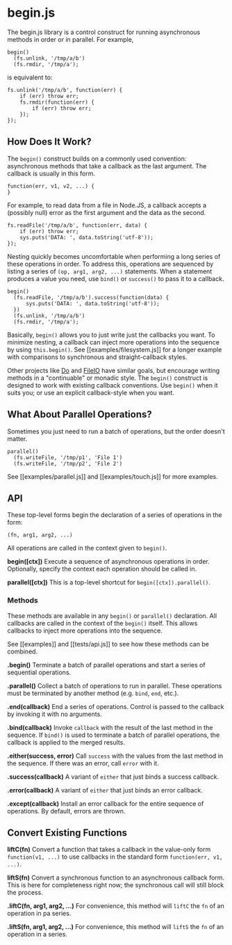 # begin.js #

The begin.js library is a control construct for running asynchronous
methods in order or in parallel.  For example,

    begin()
      (fs.unlink, '/tmp/a/b')
      (fs.rmdir, '/tmp/a');

is equivalent to:

    fs.unlink('/tmp/a/b', function(err) {
        if (err) throw err;
        fs.rmdir(function(err) {
            if (err) throw err;
        });
    });

## How Does It Work? ##

The `begin()` construct builds on a commonly used convention:
asynchronous methods that take a callback as the last argument.  The
callback is usually in this form.

    function(err, v1, v2, ...) {
    }

For example, to read data from a file in Node.JS, a callback accepts a
(possibly null) error as the first argument and the data as the
second.

    fs.readFile('/tmp/a/b', function(err, data) {
        if (err) throw err;
        sys.puts('DATA: ', data.toString('utf-8'));
    });

Nesting quickly becomes uncomfortable when performing a long series of
these operations in order.  To address this, operations are sequenced
by listing a series of `(op, arg1, arg2, ...)` statements.  When a
statement produces a value you need, use `bind()` or `success()` to
pass it to a callback.

    begin()
      (fs.readFile, '/tmp/a/b').success(function(data) {
          sys.puts('DATA: ', data.toString('utf-8'));
      })
      (fs.unlink, '/tmp/a/b')
      (fs.rmdir, '/tmp/a');

Basically, `begin()` allows you to just write just the callbacks you
want.  To minimize nesting, a callback can inject more operations into
the sequence by using `this.begin()`.  See [[examples/filesystem.js]]
for a longer example with comparisons to synchronous and
straight-callback styles.

Other projects like [Do][1] and [FileIO][2] have similar goals, but
encourage writing methods in a "continuable" or monadic style.  The
`begin()` construct is designed to work with existing callback
conventions.  Use `begin()` when it suits you; or use an explicit
callback-style when you want.

## What About Parallel Operations? ##

Sometimes you just need to run a batch of operations, but the order
doesn't matter.

    parallel()
      (fs.writeFile, '/tmp/p1', 'File 1')
      (fs.writeFile, '/tmp/p2', 'File 2')

See [[examples/parallel.js]] and [[examples/touch.js]] for more
examples.

## API ##

These top-level forms begin the declaration of a series of operations
in the form:

    (fn, arg1, arg2, ...)

All operations are called in the context given to `begin()`.

**begin([ctx])**
Execute a sequence of asynchronous operations in order.  Optionally,
specify the context each operation should be called in.

**parallel([ctx])**
This is a top-level shortcut for `begin([ctx]).parallel()`.

### Methods ###

These methods are available in any `begin()` or `parallel()`
declaration.  All callbacks are called in the context of the `begin()`
itself.  This allows callbacks to inject more operations into the
sequence.

See [[examples]] and [[tests/api.js]] to see how these methods can be
combined.

**.begin()**
Terminate a batch of parallel operations and start a series of
sequential operations.

**.parallel()**
Collect a batch of operations to run in parallel.  These operations
must be terminated by another method (e.g. `bind`, `end`, etc.).

**.end(callback)**
End a series of operations.  Control is passed to the callback by
invoking it with no arguments.

**.bind(callback)**
Invoke `callback` with the result of the last method in the sequence.
If `bind()` is used to terminate a batch of parallel operations, the
callback is applied to the merged results.

**.either(success, error)**
Call `success` with the values from the last method in the sequence.
If there was an error, call `error` with it.

**.success(callback)**
A variant of `either` that just binds a success callback.

**.error(callback)**
A variant of `either` that just binds an error callback.

**.except(callback)**
Install an error callback for the entire sequence of operations.  By
default, errors are thrown.

## Convert Existing Functions ##

**liftC(fn)**
Convert a function that takes a callback in the value-only form
`function(v1, ...)` to use callbacks in the standard form
`function(err, v1, ...)`.

**liftS(fn)**
Convert a synchronous function to an asynchronous callback form.  This
is here for completeness right now; the synchronous call will still
block the process.

**.liftC(fn, arg1, arg2, ...)**
For convenience, this method will `liftC` the `fn` of an operation in
pa series.

**.liftS(fn, arg1, arg2, ...)**
For convenience, this method will `liftS` the `fn` of an operation in
a series.

[1]: http://github.com/creationix/do
[2]: http://inimino.org/~inimino/blog/fileio_v0.2
